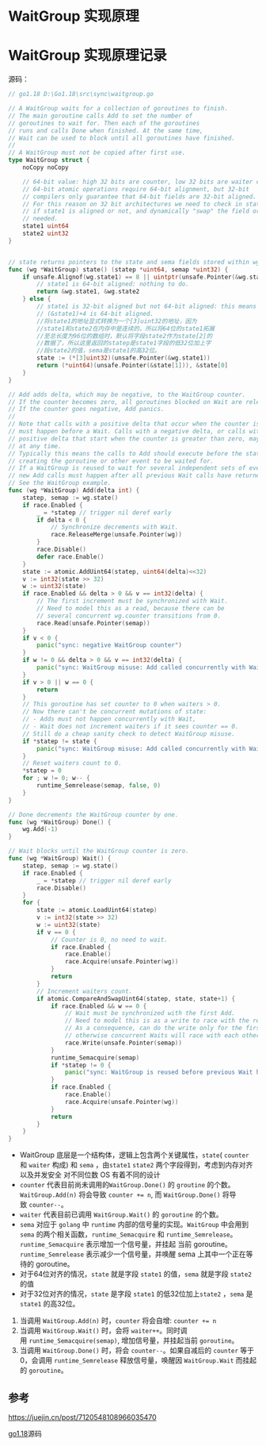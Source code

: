# WaitGroup 实现原理

# WaitGroup 实现原理记录
源码：
```go
// go1.18 D:\Go1.18\src\sync\waitgroup.go

// A WaitGroup waits for a collection of goroutines to finish.
// The main goroutine calls Add to set the number of
// goroutines to wait for. Then each of the goroutines
// runs and calls Done when finished. At the same time,
// Wait can be used to block until all goroutines have finished.
//
// A WaitGroup must not be copied after first use.
type WaitGroup struct {
	noCopy noCopy

	// 64-bit value: high 32 bits are counter, low 32 bits are waiter count.
	// 64-bit atomic operations require 64-bit alignment, but 32-bit
	// compilers only guarantee that 64-bit fields are 32-bit aligned.
	// For this reason on 32 bit architectures we need to check in state()
	// if state1 is aligned or not, and dynamically "swap" the field order if
	// needed.
	state1 uint64
	state2 uint32
}


// state returns pointers to the state and sema fields stored within wg.state*.
func (wg *WaitGroup) state() (statep *uint64, semap *uint32) {
	if unsafe.Alignof(wg.state1) == 8 || uintptr(unsafe.Pointer(&wg.state1))%8 == 0 {
		// state1 is 64-bit aligned: nothing to do.
		return &wg.state1, &wg.state2
	} else {
		// state1 is 32-bit aligned but not 64-bit aligned: this means that
		// (&state1)+4 is 64-bit aligned.
        //将state1的地址显式转换为一个[3]uint32的地址，因为
        //state1和state2在内存中是连续的，所以将64位的state1拓展
        //至总长度为96位的数组时，默认将字段state2作为state[2]的
        //数据了，所以这里返回的statep是state1字段的低32位加上字
        //段state2的值，sema是state1的高32位。
		state := (*[3]uint32)(unsafe.Pointer(&wg.state1))
		return (*uint64)(unsafe.Pointer(&state[1])), &state[0]
	}
}

// Add adds delta, which may be negative, to the WaitGroup counter.
// If the counter becomes zero, all goroutines blocked on Wait are released.
// If the counter goes negative, Add panics.
//
// Note that calls with a positive delta that occur when the counter is zero
// must happen before a Wait. Calls with a negative delta, or calls with a
// positive delta that start when the counter is greater than zero, may happen
// at any time.
// Typically this means the calls to Add should execute before the statement
// creating the goroutine or other event to be waited for.
// If a WaitGroup is reused to wait for several independent sets of events,
// new Add calls must happen after all previous Wait calls have returned.
// See the WaitGroup example.
func (wg *WaitGroup) Add(delta int) {
	statep, semap := wg.state()
	if race.Enabled {
		_ = *statep // trigger nil deref early
		if delta < 0 {
			// Synchronize decrements with Wait.
			race.ReleaseMerge(unsafe.Pointer(wg))
		}
		race.Disable()
		defer race.Enable()
	}
	state := atomic.AddUint64(statep, uint64(delta)<<32)
	v := int32(state >> 32)
	w := uint32(state)
	if race.Enabled && delta > 0 && v == int32(delta) {
		// The first increment must be synchronized with Wait.
		// Need to model this as a read, because there can be
		// several concurrent wg.counter transitions from 0.
		race.Read(unsafe.Pointer(semap))
	}
	if v < 0 {
		panic("sync: negative WaitGroup counter")
	}
	if w != 0 && delta > 0 && v == int32(delta) {
		panic("sync: WaitGroup misuse: Add called concurrently with Wait")
	}
	if v > 0 || w == 0 {
		return
	}
	// This goroutine has set counter to 0 when waiters > 0.
	// Now there can't be concurrent mutations of state:
	// - Adds must not happen concurrently with Wait,
	// - Wait does not increment waiters if it sees counter == 0.
	// Still do a cheap sanity check to detect WaitGroup misuse.
	if *statep != state {
		panic("sync: WaitGroup misuse: Add called concurrently with Wait")
	}
	// Reset waiters count to 0.
	*statep = 0
	for ; w != 0; w-- {
		runtime_Semrelease(semap, false, 0)
	}
}

// Done decrements the WaitGroup counter by one.
func (wg *WaitGroup) Done() {
	wg.Add(-1)
}

// Wait blocks until the WaitGroup counter is zero.
func (wg *WaitGroup) Wait() {
	statep, semap := wg.state()
	if race.Enabled {
		_ = *statep // trigger nil deref early
		race.Disable()
	}
	for {
		state := atomic.LoadUint64(statep)
		v := int32(state >> 32)
		w := uint32(state)
		if v == 0 {
			// Counter is 0, no need to wait.
			if race.Enabled {
				race.Enable()
				race.Acquire(unsafe.Pointer(wg))
			}
			return
		}
		// Increment waiters count.
		if atomic.CompareAndSwapUint64(statep, state, state+1) {
			if race.Enabled && w == 0 {
				// Wait must be synchronized with the first Add.
				// Need to model this is as a write to race with the read in Add.
				// As a consequence, can do the write only for the first waiter,
				// otherwise concurrent Waits will race with each other.
				race.Write(unsafe.Pointer(semap))
			}
			runtime_Semacquire(semap)
			if *statep != 0 {
				panic("sync: WaitGroup is reused before previous Wait has returned")
			}
			if race.Enabled {
				race.Enable()
				race.Acquire(unsafe.Pointer(wg))
			}
			return
		}
	}
}
```

- WaitGroup 底层是一个结构体，逻辑上包含两个关键属性，`state`( `counter` 和 `waiter` 构成) 和 `sema` ，由`state1` `state2` 两个字段得到，考虑到内存对齐以及并发安全 对不同位数 OS 有着不同的设计
- `counter` 代表目前尚未调用的`WaitGroup.Done()` 的 `groutine` 的个数。`WaitGroup.Add(n)` 将会导致 `counter += n`, 而 `WaitGroup.Done()` 将导致 `counter--`。
- `waiter` 代表目前已调用 `WaitGroup.Wait()` 的 `goroutine` 的个数。
- `sema` 对应于 `golang` 中 `runtime` 内部的信号量的实现。`WaitGroup` 中会用到 `sema` 的两个相关函数，`runtime_Semacquire` 和 `runtime_Semrelease`。`runtime_Semacquire` 表示增加一个信号量，并挂起 当前 goroutine。`runtime_Semrelease` 表示减少一个信号量，并唤醒 sema 上其中一个正在等待的 goroutine。
- 对于64位对齐的情况，`state` 就是字段 `state1` 的值，`sema` 就是字段 `state2` 的值
- 对于32位对齐的情况，`state` 是字段 `state1` 的低32位加上`state2` ，`sema` 是 `state1` 的高32位。

1. 当调用 `WaitGroup.Add(n)` 时，`counter` 将会自增: `counter += n`
2. 当调用 `WaitGroup.Wait()` 时，会将 `waiter++`。同时调用 `runtime_Semacquire(semap)`, 增加信号量，并挂起当前 `goroutine`。 
3. 当调用 `WaitGroup.Done()` 时，将会 `counter--`。如果自减后的 `counter` 等于 0，会调用 `runtime_Semrelease` 释放信号量，唤醒因 `WaitGroup.Wait` 而挂起的 `goroutine`。




## 参考
https://juejin.cn/post/7120548108966035470

[go1.18](https://tip.golang.org/doc/go1.18)源码
